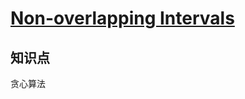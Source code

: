 # [Non-overlapping Intervals](https://leetcode.com/problems/non-overlapping-intervals/)

## 知识点

贪心算法
